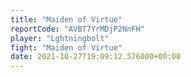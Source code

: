 ```yaml
---
title: "Maiden of Virtue"
reportCode: "AVBT7YrMDjP2NnFH"
player: "Lghtningbolt"
fight: "Maiden of Virtue"
date: 2021-10-27T19:09:12.576000+00:00
---
```

